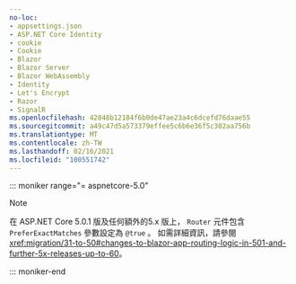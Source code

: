 ```yaml
---
no-loc:
- appsettings.json
- ASP.NET Core Identity
- cookie
- Cookie
- Blazor
- Blazor Server
- Blazor WebAssembly
- Identity
- Let's Encrypt
- Razor
- SignalR
ms.openlocfilehash: 42848b12184f6b0de47ae23a4c6dcefd76daae55
ms.sourcegitcommit: a49c47d5a573379effee5c6b6e36f5c302aa756b
ms.translationtype: MT
ms.contentlocale: zh-TW
ms.lasthandoff: 02/16/2021
ms.locfileid: "100551742"
---
```

::: moniker range="= aspnetcore-5.0"

> [!NOTE]
> 在 ASP.NET Core 5.0.1 版及任何額外的5.x 版上， `Router` 元件包含 `PreferExactMatches` 參數設定為 `@true` 。 如需詳細資訊，請參閱<xref:migration/31-to-50#changes-to-blazor-app-routing-logic-in-501-and-further-5x-releases-up-to-60>。

::: moniker-end
